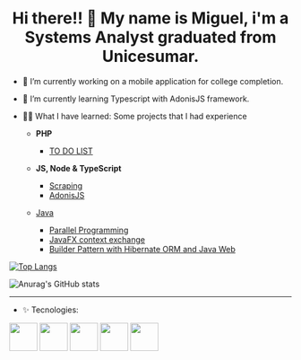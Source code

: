<h1 align="center"> Hi there!! 👋 My name is Miguel, i'm a Systems Analyst graduated from Unicesumar.</h1>

- 🔭 I’m currently working on a mobile application for college completion.
- 🌱 I’m currently learning Typescript with AdonisJS framework.

- 👨‍💻 What I have learned: Some projects that I had experience
   - **PHP** 
      - [TO DO LIST](https://github.com/TBMiguel/DevApps/tree/main/ToDoList)

   - **JS, Node & TypeScript**
      - [Scraping](https://github.com/TBMiguel/Scraping-JS)
      - [AdonisJS](https://github.com/TBMiguel/atividade_framework)
      
   - [Java](https://github.com/TBMiguel/Programming-I-II-III)
      - [Parallel Programming](https://github.com/TBMiguel/Programming-I-II-III/tree/main/PilhaJava)
      - [JavaFX context exchange](https://github.com/TBMiguel/Programming-I-II-III/tree/main/TrocaContexto)
      - [Builder Pattern with Hibernate ORM and Java Web](https://github.com/TBMiguel/Programming-I-II-III/tree/main/Builder-Java)

[![Top Langs](https://github-readme-stats.vercel.app/api/top-langs/?username=tbmiguel&layout=compact&theme=tokyonight)](https://github.com/tbmiguel/github-readme-stats)

![Anurag's GitHub stats](https://github-readme-stats.vercel.app/api?username=tbmiguel&show_icons=true&theme=tokyonight)

---

- ✨ Tecnologies:

<img src="https://icons-for-free.com/iconfiles/png/512/adonisjs-1324440116642911008.png" width="50px" height="50px">  <img src="https://upload.wikimedia.org/wikipedia/commons/thumb/9/99/Unofficial_JavaScript_logo_2.svg/260px-Unofficial_JavaScript_logo_2.svg.png" width="50px" height="50px"> <img src="https://upload.wikimedia.org/wikipedia/commons/thumb/4/4c/Typescript_logo_2020.svg/1024px-Typescript_logo_2020.svg.png" width="50px" height="50px"> <img src="https://upload.wikimedia.org/wikipedia/commons/2/27/PHP-logo.svg" width="50px" height="50px"> <img src="https://upload.wikimedia.org/wikipedia/pt/3/30/Java_programming_language_logo.svg" width="50px" height="50px">
